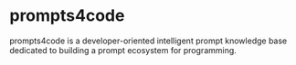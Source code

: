 # prompts4code
prompts4code is a developer-oriented intelligent prompt knowledge base dedicated to building a prompt ecosystem for programming. 
